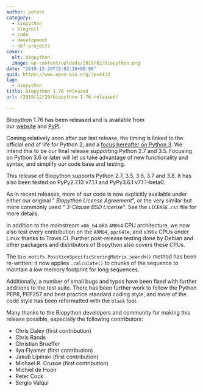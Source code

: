 ```yaml
---
author: peterc
category:
  - biopython
  - blogroll
  - code
  - development
  - obf-projects
cover:
  alt: biopython
  image: wp-content/uploads/2019/02/biopython.png
date: "2019-12-20T15:02:10+00:00"
guid: https://www.open-bio.org/?p=4432
tag:
  - biopython
title: Biopython 1.76 released
url: /2019/12/20/biopython-1-76-released/

---
```

Biopython 1.76 has been released and is available from our [website](https://biopython.org/wiki/Download) and [PyPI](https://pypi.python.org/pypi/biopython/1.76).

Coming relatively soon after our last release, the timing is linked to the official end of life for Python 2, and a [focus hereafter on Python 3](https://python3statement.org/). We intend this to be our final release supporting Python 2.7 and 3.5. Focusing on Python 3.6 or later will let us take advantage of new functionality and syntax, and simplify our code base and testing.

This release of Biopython supports Python 2.7, 3.5, 3.6, 3.7 and 3.8. It has also been tested on PyPy2.7.13 v7.1.1 and PyPy3.6.1 v7.1.1-beta0.

As in recent releases, more of our code is now explicitly available under either our original " _Biopython License Agreement_", or the very similar but more commonly used " _3-Clause BSD License_". See the `LICENSE.rst` file for more details.

In addition to the mainstream `x86_64` aka `AMD64` CPU architecture, we now also test every contribution on the `ARM64`, `ppc64le`, and `s390x` CPUs under Linux thanks to Travis CI. Further post-release testing done by Debian and other packagers and distributors of Biopython also covers these CPUs.

The `Bio.motifs.PositionSpecificScoringMatrix.search()` method has been re-written: it now applies `.calculate()` to chunks of the sequence to maintain a low memory footprint for long sequences.

Additionally, a number of small bugs and typos have been fixed with further additions to the test suite. There has been further work to follow the Python PEP8, PEP257 and best practice standard coding style, and more of the code style has been reformatted with the `black` tool.

Many thanks to the Biopython developers and community for making this release possible, especially the following contributors:

- Chris Daley (first contribution)
- Chris Rands
- Christian Brueffer
- Ilya Flyamer (first contribution)
- Jakub Lipinski (first contribution)
- Michael R. Crusoe (first contribution)
- Michiel de Hoon
- Peter Cock
- Sergio Valqui
